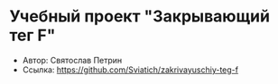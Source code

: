 # Учебный проект "Закрывающий тег F"

* Автор: Святослав Петрин
* Ссылка: https://github.com/Sviatich/zakrivayuschiy-teg-f